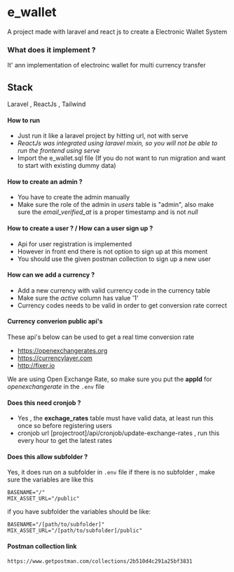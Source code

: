 # e_wallet
 A project made with laravel and react js to create a Electronic Wallet System
### What does it implement ?
 It' ann implementation of electroinc wallet for multi currency transfer
## Stack
Laravel , ReactJs , Tailwind 



#### How to run
* Just run it like a laravel project by hitting url, not with serve 
* _ReactJs was integrated using laravel mixin, so you will not be able to run the frontend using serve_ 
* Import the e_wallet.sql file (If you do not want to run migration and want to start with existing dummy data)

#### How to create an admin ?
* You have to create the admin manually
* Make sure the role of the admin in _users_ table is "admin", also make sure the _email_verified_at_ is a proper timestamp and is not _null_  

#### How to create a user ? / How can a user sign up ?
* Api for user registration is implemented
* However in front end there is not option to sign up at this moment
* You should use the given postman collection to sign up a new user

#### How can we add a currency ?
* Add a new currency with valid currency code in the currency table
* Make sure the _active_ column has value '1'
* Currency codes needs to be valid in order to get conversion rate correct

#### Currency converion public api's
These api's below can be used to get a real time conversion rate
* https://openexchangerates.org
* https://currencylayer.com
* http://fixer.io

We are using Open Exchange Rate, so make sure you put the **appId** for _openexchangerate_ in the ```.env``` file

#### Does this need cronjob ?
* Yes , the **exchage_rates** table must have valid data, at least run this once so before registering users
* cronjob url [projectroot]/api/cronjob/update-exchange-rates , run this every hour to get the latest rates

#### Does this allow subfolder ?
Yes, it does run on a subfolder
in ```.env``` file if there is no subfolder , make sure the variables are like this

```
BASENAME="/"
MIX_ASSET_URL="/public"
```

if you have subfolder the variables should be like:

```
BASENAME="/[path/to/subfolder]"
MIX_ASSET_URL="/[path/to/subfolder]/public"
```

#### Postman collection link
```
https://www.getpostman.com/collections/2b510d4c291a25bf3831
```


